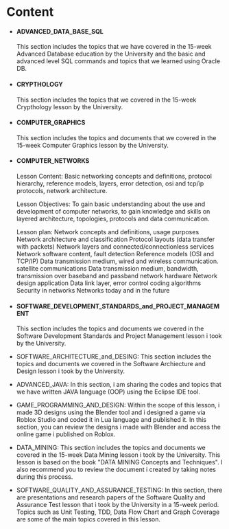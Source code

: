 # Content

* #### ADVANCED_DATA_BASE_SQL

     This section includes the topics that we have covered in the 15-week Advanced Database education by the University and the basic and advanced level SQL commands and topics that we learned using Oracle DB.


* #### CRYPTHOLOGY 

     This section includes the topics that we covered in the 15-week Crypthology lesson by the University.


* #### COMPUTER_GRAPHICS 

     This section includes the topics and documents that we covered in the 15-week Computer Graphics lesson by the University.
 

* #### COMPUTER_NETWORKS

     Lesson Content: Basic networking concepts and definitions, protocol hierarchy, reference models, layers, error detection, osi and tcp/ip protocols, network architecture.
  
     Lesson Objectives: To gain basic understanding about the use and development of computer networks, to gain knowledge and skills on layered architecture, topologies, protocols and data communication.
  
     Lesson plan:
     Network concepts and definitions, usage purposes
     Network architecture and classification
     Protocol layouts (data transfer with packets)
     Network layers and connected/connectionless services
     Network software content, fault detection
     Reference models (OSI and TCP/IP)
     Data transmission medium, wired and wireless communication. satellite communications
     Data transmission medium, bandwidth, transmission over baseband and passband network hardware
     Network design application
     Data link layer, error control coding algorithms
     Security in networks
     Networks today and in the future

 
* #### SOFTWARE_DEVELOPMENT_STANDARDS_and_PROJECT_MANAGEMENT

     This section includes the topics and documents we covered in the Software Development Standards and Project Management lesson i took by the University.


* SOFTWARE_ARCHITECTURE_and_DESING: This section includes the topics and documents we covered in the Software Archiecture and Design lesson i took by the University.


* ADVANCED_JAVA: In this section, i am sharing the codes and topics that we have written JAVA language (OOP) using the Eclipse IDE tool.


* GAME_PROGRAMMING_AND_DESIGN: Within the scope of this lesson, i made 3D designs using the Blender tool and i designed a game via Roblox Studio and coded it in Lua language and published it. In this section, you can review the designs i made with Blender and access the online game i published on Roblox.


* DATA_MINING: This section includes the topics and documents we covered in the 15-week Data Mining lesson i took by the University.
This lesson is based on the book "DATA MINING Concepts and Techniques".
I also recommend you to review the document i created by taking notes during this process.


* SOFTWARE_QUALITY_AND_ASSURANCE_TESTING: In this section, there are presentations and research papers of the Software Quality and Assurance Test lesson that i took by the University in a 15-week period. Topics such as Unit Testing, TDD, Data Flow Chart and Graph Coverage are some of the main topics covered in this lesson.


